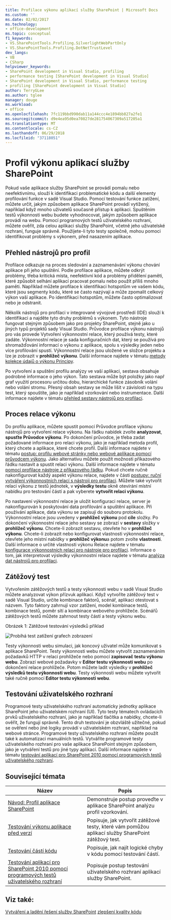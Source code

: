 ```yaml
---
title: Profilace výkonu aplikací služby SharePoint | Microsoft Docs
ms.custom: ''
ms.date: 02/02/2017
ms.technology:
- office-development
ms.topic: conceptual
f1_keywords:
- VS.SharePointTools.Profiling.SilverlightWebPartOnly
- VS.SharePointTools.Profiling.DotNetTrustLevel
dev_langs:
- VB
- CSharp
helpviewer_keywords:
- SharePoint development in Visual Studio, profiling
- performance testing [SharePoint development in Visual Studio]
- SharePoint development in Visual Studio, performance testing
- profiling [SharePoint development in Visual Studio]
author: TerryGLee
ms.author: tglee
manager: douge
ms.workload:
- office
ms.openlocfilehash: 7fc119bbd990dab11a144ccc4e1894bb827a2fe1
ms.sourcegitcommit: d9e4ea95d0ea70827de281754067309a517205a1
ms.translationtype: MT
ms.contentlocale: cs-CZ
ms.lasthandoff: 06/29/2018
ms.locfileid: "37118051"
---
```

# <a name="profile-the-performance-of-sharepoint-applications"></a>Profil výkonu aplikací služby SharePoint

Pokud vaše aplikace služby SharePoint se provádí pomalu nebo neefektivnímu, slouží k identifikaci problematické kódu a další elementy profilování funkce v sadě Visual Studio. Pomocí testování funkce zatížení, můžete určit, jakým způsobem aplikace SharePoint provádí vytížený, například když mnoho uživatelů současně přístup k aplikaci. Spuštěním testů výkonnosti webu budete vyhodnocovat, jakým způsobem aplikace provádí na webu. Pomocí programových testů uživatelského rozhraní, můžete ověřit, zda celou aplikaci služby SharePoint, včetně jeho uživatelské rozhraní, funguje správně. Použijete-li tyto testy společně, mohou pomoci identifikovat problémy s výkonem, před nasazením aplikace.

## <a name="profile-tools-overview"></a>Přehled nástrojů pro profil

Profilace odkazuje na proces sledování a zaznamenávání výkonu chování aplikace při jeho spuštění. Podle profilace aplikace, můžete odkrýt problémy, třeba kritická místa, neefektivní kód a problémy přidělení paměti, které způsobit selhání aplikací pracovat pomalu nebo použít příliš mnoho paměti. Například můžete profilace k identifikaci hotspotům ve vašem kódu, které jsou segmenty kódu, které se často nazývají a může zpomalit celkový výkon vaší aplikace. Po identifikaci hotspotům, můžete často optimalizovat nebo je odstranit.

Několik nástrojů pro profilaci v integrované vývojové prostředí (IDE) slouží k identifikaci a najděte tyto druhy problémů s výkonem. Tyto nástroje fungovat stejným způsobem jako pro projekty SharePoint, stejně jako u jiných typů projektů sady Visual Studio. Průvodce profilace výkonu nástrojů pro vás provede Vytvoření výkonnostní relace, který používá testy, které zadáte. Výkonnostní relace je sada konfiguračních dat, který se používá pro shromažďování informací o výkonu z aplikace, spolu s výsledky jeden nebo více profilování spustí. Výkonnostní relace jsou uložené ve složce projektu a lze je zobrazit v **prohlížeč výkonu**. Další informace najdete v tématu [metody kolekce údajů o výkonu Principy](/visualstudio/profiling/understanding-performance-collection-methods).

Po vytvoření a spuštění profilu analýzy ve vaší aplikaci, sestava obsahuje podrobné informace o jeho výkon. Tato sestava může být položky jako např graf využití procesoru určitou dobu, hierarchické funkce zásobník volání nebo volání stromu. Přesný obsah sestavy se může lišit v závislosti na typu test, který spouštíte, jako je například vzorkování nebo instrumentace. Další informace najdete v tématu [přehled sestavy nástrojů pro profilaci](http://go.microsoft.com/fwlink/?LinkId=224689).

## <a name="performance-session-process"></a>Proces relace výkonu

Do profilu aplikace, můžete spustit pomocí Průvodce profilace výkonu nástrojů pro vytvoření relace výkonu. Na řádku nabídek zvolte **analyzovat**, **spusťte Průvodce výkonu**. Po dokončení průvodce, je třeba zadat požadované informace pro relaci výkonu, jako je například metoda profil, který chcete a aplikace, které chcete profil. Další informace najdete v tématu [postup: profilu webové stránky nebo webové aplikace pomocí průvodcem výkonu](http://go.microsoft.com/fwlink/?LinkId=224692). Jako alternativu můžete použít možnosti příkazového řádku nastavit a spustit relaci výkonu. Další informace najdete v tématu [pomocí profilace nástroje z příkazového řádku](http://go.microsoft.com/fwlink/?LinkId=224703). Pokud chcete ručně nakonfigurovat každý aspekt výkonu relace, najdete v části [postupy: ruční vytváření výkonnostních relací s nástroji pro profilaci](http://go.microsoft.com/fwlink/?LinkId=224691). Můžete také vytvořit relaci výkonu z testů jednotek, v **výsledky testu** okně otevírání místní nabídku pro testování částí a pak vyberete **vytvořit relaci výkonu**.

Po nastavení výkonnostní relace je uložit konfiguraci relace, server je nakonfigurován k poskytování data profilování a spuštění aplikace. Při používání aplikace, data výkonu se zapisují do souboru protokolu. Výkonnostní relace jsou uvedeny v **prohlížeč výkonu** pod **cíle** složky. Po dokončení výkonnostní relace jeho sestavy se zobrazí v **sestavy** složky v **prohlížeč výkonu**. Chcete-li zobrazit sestavu, otevřete ho v **prohlížeč výkonu**. Chcete-li zobrazit nebo konfigurovat vlastnosti výkonnostní relace, otevřete jeho místní nabídky v **prohlížeč výkonu**a potom zvolte **vlastnosti**. Další informace o určité vlastnosti výkonu Relace najdete v tématu [konfigurace výkonnostních relací pro nástroje pro profilaci](http://go.microsoft.com/fwlink/?LinkId=224694). Informace o tom, jak interpretovat výsledky výkonnostní relace najdete v tématu [analýza dat nástrojů pro profilaci](http://go.microsoft.com/fwlink/?LinkId=224704).

## <a name="stress-test"></a>Zátěžový test

Vytvořením zátěžových testů a testy výkonnosti webu v sadě Visual Studio můžete analyzovat výkon přízvuk aplikací. Když vytvoříte zátěžový test v sadě Visual Studio, určíte kombinace faktorů, scénář, aplikaci otestovat s názvem. Tyto faktory zahrnují vzor zatížení, model kombinace testů, kombinace testů, poměr sítí a kombinace webového prohlížeče. Scénářů zátěžových testů můžete zahrnout testy částí a testy výkonu webu.

Obrázek 1: Zátěžové testování výsledků příklad

![Probíhá test zatížení grafech zobrazení](../sharepoint/media/load-webgraphs.png "zobrazení grafech spuštění zátěžového testu")

Testy výkonnosti webu simulaci, jak koncový uživatel může komunikovat s aplikace SharePoint. Testy výkonnosti webu můžete vytvořit zaznamenáním požadavků HTTP v relaci prohlížeče nebo pomocí **zapisovač testu výkonu webu**. Zobrazí webové požadavky v **Editor testu výkonnosti webu** po dokončení relace prohlížeče. Potom můžete ladit výsledky v **prohlížeč výsledků testu výkonnosti webu**. Testy výkonnosti webu můžete vytvořit také ručně pomocí **Editor testu výkonnosti webu**.

## <a name="test-user-interfaces"></a>Testování uživatelského rozhraní

Programové testy uživatelského rozhraní automaticky jednotky aplikace SharePoint jeho uživatelském rozhraní (UI). Tyto testy tématech ovládacích prvků uživatelského rozhraní, jako je například tlačítka a nabídky, chcete-li ověřit, že fungují správně. Tento druh testování je obzvláště užitečné, pokud se ověření nebo jiné logiky provádí v uživatelském rozhraní, například na webové stránce. Programové testy uživatelského rozhraní můžete použít také k automatizaci manuálních testů. Vytváříte programové testy uživatelského rozhraní pro vaše aplikace SharePoint stejným způsobem, jako je vytváření testů pro jiné typy aplikací. Další informace najdete v tématu [testování aplikací pro SharePoint 2010 pomocí programových testů uživatelského rozhraní](/visualstudio/test/testing-sharepoint-2010-applications-with-coded-ui-tests).

## <a name="related-topics"></a>Související témata

|Název|Popis|
|-----------|-----------------|
|[Návod: Profil aplikace SharePoint](../sharepoint/walkthrough-profiling-a-sharepoint-application.md)|Demonstruje postup proveďte v aplikace SharePoint analýzu profil vzorkování.|
|[Testování výkonu aplikace před verzí](/vsts/test/load-test/run-performance-tests-app-before-release?view=vsts)|Popisuje, jak vytvořit zátěžové testy, které vám pomůžou aplikací služby SharePoint zátěžový test.|
|[Testování částí kódu](/visualstudio/test/unit-test-your-code)|Popisuje, jak najít logické chyby v kódu pomocí testování částí.|
|[Testování aplikací pro SharePoint 2010 pomocí programových testů uživatelského rozhraní](/visualstudio/test/testing-sharepoint-2010-applications-with-coded-ui-tests)|Popisuje postup testování uživatelského rozhraní aplikací služby SharePoint.|

## <a name="see-also"></a>Viz také:

[Vytváření a ladění řešení služby SharePoint](../sharepoint/building-and-debugging-sharepoint-solutions.md)
[zlepšení kvality kódu](/visualstudio/test/improve-code-quality)

